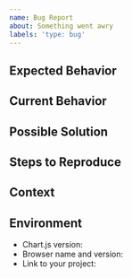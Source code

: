 ```yaml
---
name: Bug Report
about: Something went awry
labels: 'type: bug'
---
```


<!--
  Need help or support? Please don't open an issue!
  Head to https://stackoverflow.com/questions/tagged/chart.js

  Bug reports MUST be submitted with an interactive example:
  https://codepen.io/pen?template=JXVYzq

  Chart.js versions lower then 3.x are NOT supported anymore, new issues will be disregarded.
-->

## Expected Behavior
<!-- Tell us what should happen -->

## Current Behavior
<!-- Tell us what happens instead of the expected behavior -->

## Possible Solution
<!--
  Not obligatory, but suggest a fix/reason for the bug,
  or ideas how to implement the addition or change
-->

## Steps to Reproduce
<!--
  Provide a link to a live example. Bug reports MUST be submitted with an
  interactive example (https://codepen.io/pen?template=JXVYzq).

  If filing a bug against `master`, you may reference the latest code via
  https://www.chartjs.org/dist/master/chart.min.js (changing the filename to
  point at the file you need as appropriate). Do not rely on these files for
  production purposes as they may be removed at any time.
-->

## Context
<!--
  How has this issue affected you? What are you trying to accomplish? Providing
  context helps us come up with a solution that is most useful in the real world
-->

## Environment
<!-- Include as many relevant details about the environment you experienced the bug in -->
* Chart.js version:
* Browser name and version:
* Link to your project:
